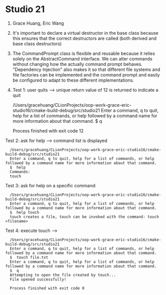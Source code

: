 # Studio 21
1. Grace Huang, Eric Wang
2. It's important to declare a virtual destructor in the base class because this ensures
   that the correct destructors are called (both derived and base class destructors)
3. The CommandPrompt class is flexible and reusable because it relies solely on the AbstractCommand interface.
   We can alter commands without changing how the actually command prompt behaves. "Dependency Injection" also makes it so that
   different file systems and file factories can be implemented and the command prompt and easily be configured to adapt to these 
   different implementations.
4. Test 1: user quits --> unique return value of 12 is returned to indicate a quit


      /Users/gracehuang/CLionProjects/oop-work-grace-eric-studio16/cmake-build-debug/src/studio21
      Enter a command, q to quit, help for a list of commands, or help followed by a command name for more information about that command.
      $  q
   
      Process finished with exit code 12

Test 2: ask for help --> command list is displayed

      /Users/gracehuang/CLionProjects/oop-work-grace-eric-studio16/cmake-build-debug/src/studio21
      Enter a command, q to quit, help for a list of commands, or help followed by a command name for more information about that command.
      $  help
      Commands:
      touch

Test 3: ask for help on a specific command:

      /Users/gracehuang/CLionProjects/oop-work-grace-eric-studio16/cmake-build-debug/src/studio21
      Enter a command, q to quit, help for a list of commands, or help followed by a command name for more information about that command.
      $  help touch
      touch creates a file, touch can be invoked with the command: touch <filename>

Test 4: execute touch --> 

      /Users/gracehuang/CLionProjects/oop-work-grace-eric-studio16/cmake-build-debug/src/studio21
      Enter a command, q to quit, help for a list of commands, or help followed by a command name for more information about that command.
      $  touch file.txt
      Enter a command, q to quit, help for a list of commands, or help followed by a command name for more information about that command.
      $  q
      Attempting to open the file created by touch...
      File opened successfully!
      
      Process finished with exit code 0